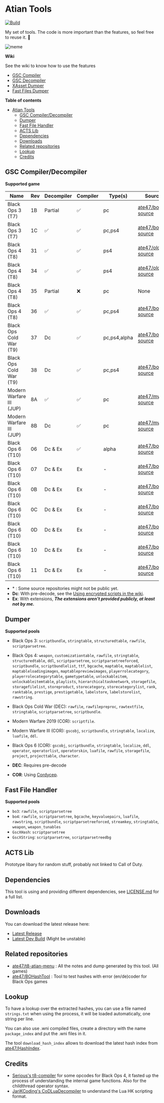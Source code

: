 # Atian Tools

[![Build](https://github.com/ate47/atian-cod-tools/actions/workflows/build.yml/badge.svg?branch=main)](https://github.com/ate47/atian-cod-tools/actions/workflows/build.yml)

My set of tools. The code is more important than the features, so feel free to reuse it. 🙂

![meme](docs/banner.png)

**Wiki**

See the wiki to know how to use the features

- [GSC Compiler](https://github.com/ate47/atian-cod-tools/wiki/GSC-Compiler)
- [GSC Decompiler](https://github.com/ate47/atian-cod-tools/wiki/GSC-Decompiler)
- [XAsset Dumper](https://github.com/ate47/atian-cod-tools/wiki/XAsset-Dumper)
- [Fast Files Dumper](https://github.com/ate47/atian-cod-tools/wiki/Fast-Files-Dumper)

**Table of contents**

- [Atian Tools](#atian-tools)
	- [GSC Compiler/Decompiler](#gsc-compilerdecompiler)
	- [Dumper](#dumper)
	- [Fast File Handler](#fast-file-handler)
	- [ACTS Lib](#acts-lib)
	- [Dependencies](#dependencies)
	- [Downloads](#downloads)
	- [Related repositories](#related-repositories)
	- [Lookup](#lookup)
	- [Credits](#credits)


## GSC Compiler/Decompiler

**Supported game**

| Name                     | Rev | Decompiler | Compiler | Type(s)      | Source\*                                                      |
| ------------------------ | --- | ---------- | -------- | ------------ | ------------------------------------------------------------- |
| Black Ops 3 (T7)         | 1B  | Partial    | ✅        | pc           | [ate47/bo3-source](https://github.com/ate47/bo3-source)       |
| Black Ops 3 (T7)         | 1C  | ✅          | ✅        | pc,ps4       | [ate47/bo3-source](https://github.com/ate47/bo3-source)       |
| Black Ops 4 (T8)         | 31  | ✅          | ✅        | ps4          | [ate47/oldcod-source](https://github.com/ate47/oldcod-source) |
| Black Ops 4 (T8)         | 34  | ✅          | ✅        | ps4          | [ate47/oldcod-source](https://github.com/ate47/oldcod-source) |
| Black Ops 4 (T8)         | 35  | Partial    | ❌        | pc           | None                                                          |
| Black Ops 4 (T8)         | 36  | ✅          | ✅        | pc,ps4       | [ate47/bo4-source](https://github.com/ate47/bo4-source)       |
| Black Ops Cold War (T9)  | 37  | Dc         | ✅        | pc,ps4,alpha | [ate47/bocw-source](https://github.com/ate47/bocw-source)     |
| Black Ops Cold War (T9)  | 38  | Dc         | ✅        | pc,ps4       | [ate47/bocw-source](https://github.com/ate47/bocw-source)     |
| Modern Warfare III (JUP) | 8A  | ✅          | ✅        | pc           | [ate47/mwiii-source](https://github.com/ate47/mwiii-source)   |
| Modern Warfare III (JUP) | 8B  | Dc         | ✅        | pc           | [ate47/mwiii-source](https://github.com/ate47/mwiii-source)   |
| Black Ops 6 (T10)        | 06  | Dc & Ex    | ✅        | alpha        | [ate47/bo6-source](https://github.com/ate47/bo6-source)       |
| Black Ops 6 (T10)        | 07  | Dc & Ex    | Ex       | -            | [ate47/bo6-source](https://github.com/ate47/bo6-source)       |
| Black Ops 6 (T10)        | 0B  | Dc & Ex    | Ex       | -            | [ate47/bo6-source](https://github.com/ate47/bo6-source)       |
| Black Ops 6 (T10)        | 0C  | Dc & Ex    | Ex       | -            | [ate47/bo6-source](https://github.com/ate47/bo6-source)       |
| Black Ops 6 (T10)        | 0D  | Dc & Ex    | Ex       | -            | [ate47/bo6-source](https://github.com/ate47/bo6-source)       |
| Black Ops 6 (T10)        | 10  | Dc & Ex    | Ex       | -            | [ate47/bo6-source](https://github.com/ate47/bo6-source)       |
| Black Ops 6 (T10)        | 11  | Dc & Ex    | Ex       | -            | [ate47/bo6-source](https://github.com/ate47/bo6-source)       |

- \* : Some source repositories might not be public yet.
- **Dc**: With pre-decode, see the [Using encrypted scripts in the wiki](https://github.com/ate47/atian-cod-tools/wiki/GSC-Decompiler#using-encrypted-scripts).
- **Ex**: With extensions, ***The extensions aren't provided publicly, at least not by me.***

## Dumper

**Supported pools**

- Black Ops 3: `scriptbundle`, `stringtable`, `structuredtable`, `rawfile`, `scriptparsetree`.
- Black Ops 4: `weapon`, `customizationtable`, `rawfile`, `stringtable`, `structuredtable`, `ddl`, `scriptparsetree`, `scriptparsetreeforced`, `scriptbundle`, `scriptbundlelist`, `ttf`, `bgcache`, `maptable`, `maptablelist`, `maptableloadingimages`, `maptablepreviewimages`, `playerrolecategory`, `playerrolecategorytable`, `gametypetable`, `unlockableitem`, `unlockableitemtable`, `playlists`, `hierarchicaltasknetwork`, `storagefile`, `storagefilelist`, `storeproduct`, `storecategory`, `storecategorylist`, `rank`, `ranktable`, `prestige`, `prestigetable`, `labelstore`, `labelstorelist`, `rawstring`.
- Black Ops Cold War (DEC): `rawfile`, `rawfilepreproc`, `rawtextfile`, `stringtable`, `scriptparsetree`, `scriptbundle`.
- Modern Warfare 2019 (COR): `scriptfile`.
- Modern Warfare III (COR): `gscobj`, `scriptbundle`, `stringtable`, `localize`, `luafile`, `ddl`.
- Black Ops 6 (COR): `gscobj`, `scriptbundle`, `stringtable`, `localize`, `ddl`, `operator`, `operatorlist`, `operatorskin`, `luafile`, `rawfile`, `storagefile`, `project`, `projecttable`, `character`.

- **DEC**: Requires pre-decode
- **COR**: Using [Cordycep](https://github.com/Scobalula/Cordycep).

## Fast File Handler

**Supported pools**

- `bo3`: `rawfile`, `scriptparsetree`
- `bo4`: `rawfile`, `scriptparsetree`, `bgcache`, `keyvaluepairs`, `luafile`, `rawstring`, `scriptbundle`, `scriptparsetreeforced`, `streamkey`, `stringtable`, `weapon`, `weapon_tunables`
- `GscXHash`: `scriptparsetree`
- `GscXString`: `scriptparsetree`, `scriptparsetreedbg`

## ACTS Lib

Prototype libary for random stuff, probably not linked to Call of Duty.

## Dependencies

This tool is using and providing different dependencies, see [LICENSE.md](LICENSE.md) for a full list.

## Downloads

You can download the latest release here:

- [Latest Release](https://github.com/ate47/atian-cod-tools/releases/latest)
- [Latest Dev Build](https://github.com/ate47/atian-cod-tools/releases/tag/latest_build) (Might be unstable)

## Related repositories

- [ate47/t8-atian-menu](https://github.com/ate47/t8-atian-menu/tree/master/docs/notes) : All the notes and dump generated by this tool. (All games)
- [ate47/BOHashTool](https://github.com/ate47/BOHashTool) : Tool to test hashes with error (en/de)coder for Black Ops games

## Lookup

To have a lookup over the extracted hashes, you can use a file named `strings.txt` when using the process, it will be loaded automatically, one string per line.

You can also use .wni compiled files, create a directory with the name `package_index` and put the .wni files in it.

The tool `download_hash_index` allows to download the latest hash index from [ate47/HashIndex](https://github.com/ate47/HashIndex).

## Credits

- [Serious's t8-compiler](https://github.com/shiversoftdev/t7-compiler) for some opcodes for Black Ops 4, it fasted up the process of understanding the internal game functions. Also for the childthread operator syntax.
- [JariKCoding's CoDLuaDecompiler](https://github.com/JariKCoding/CoDLuaDecompiler) to understand the Lua HK scripting format.
